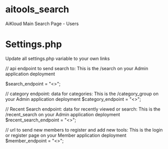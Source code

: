 # aitools_search
AiKloud Main Search Page - Users


Settings.php
============
Update all settings.php variable to your own links

// api endpoint to send search to: This is the /search on your Admin application deployment

$search_endpoint = "<>";

// category endpoint: data for categories: This is the /category_group on your Admin application deployment
$category_endpoint = "<>";

// Recent Search endpoint: data for recently viewed or search: This is the /recent_search on your Admin application deployment
$recent_search_endpoint = "<>";

// url to send new members to register and add new tools: This is the login or register page on your Member application deployment
$member_endpoint = "<>";

